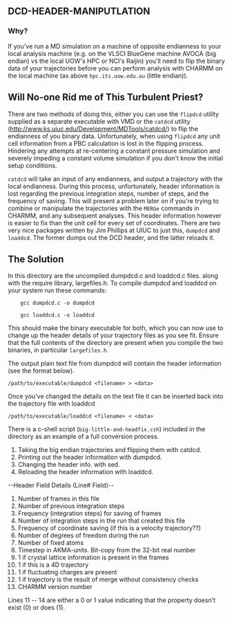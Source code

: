 ## DCD-HEADER-MANIPUTLATION

### Why?

If you've run a MD simulation on a machine of opposite endianness to 
your local analysis machine (e.g. on the VLSCI BlueGene machine AVOCA 
(big endian) vs the local UOW's HPC or NCI's Raijin) you'll need to 
flip the binary data of your trajectories before you can perform 
analysis with CHARMM on the local machine (as above `hpc.its.uow.edu.au` 
(little endian)).

## Will No-one Rid me of This Turbulent Priest?
                                                
There are two methods of doing this, either you can use the `flipdcd`
utility supplied as a separate executable with VMD or the `catdcd` 
utility (http://www.ks.uiuc.edu/Development/MDTools/catdcd/) to
flip the endianness of you binary data. Unfortunately, when using 
`flipdcd` any unit cell information from a PBC calculation is lost in 
the flipping process. Hindering any attempts at re-centering a 
constant pressure simulation and severely impeding a constant 
volume simulation if you don't know the initial setup conditions.

`catdcd` will take an input of any endianness, and output a 
trajectory with the local endianness. During this process, 
unfortunately, header information is lost regarding the previous 
integration steps, number of steps, and the frequency of saving. 
This will present a problem later on if you're trying to combine or
manipulate the trajectories with the `MERGe` commands in CHARMM, and 
any subsequent analyses. This header information however is easier 
to fix than the unit cell for every set of coordinates. There are two 
very nice packages written by Jim Phillips at UIUC to just this, 
`dumpdcd` and `loaddcd`. The former dumps out the DCD header, and the 
latter reloads it. 

## The Solution

In this directory are the uncompiled dumpdcd.c and loaddcd.c 
files. along with the require library, largefiles.h. To compile 
dumpdcd and loaddcd on your system run these commands:

```shell
    gcc dumpdcd.c -o dumpdcd

    gcc loaddcd.c -o loaddcd
```    

This should make the binary executable for both, which you can now 
use to change up the header details of your trajectory files as you 
see fit. Ensure that the full contents of the directory are present 
when you compile the two binaries, in particular `largefiles.h`.

The output plain text file from dumpdcd will contain the header 
information (see the format below). 

```shell
/path/to/executable/dumpdcd <filename> > <data>
```

Once you've changed the details on the text file it can be inserted 
back into the trajectory file with loaddcd

```shell
/path/to/executable/loaddcd <filename> < <data>
```

There is a c-shell script (`big-little-and-headfix.csh`) included in 
the directory as an example of a full conversion process.

1. Taking the big endian trajectories and flipping them with catdcd. 
2. Printing out the header information with dumpdcd.
3. Changing the header info. with sed.
4. Reloading the header information with loaddcd.


--Header Field Details (Line# Field)--

1. Number of frames in this file
2. Number of previous integration steps
3. Frequency (integration steps) for saving of frames
4. Number of integration steps in the run that created this file
5. Frequency of coordinate saving (if this is a velocity trajectory??)
8. Number of degrees of freedom during the run
9. Number of fixed atoms
10. Timestep in AKMA-units. Bit-copy from the 32-bit real number
11. 1 if crystal lattice information is present in the frames
12. 1 if this is a 4D trajectory
13. 1 if fluctuating charges are present
14. 1 if trajectory is the result of merge without consistency checks
20. CHARMM version number

Lines 11 -- 14 are either a 0 or 1 value indicating that the property
doesn't exist (0) or does (1).
